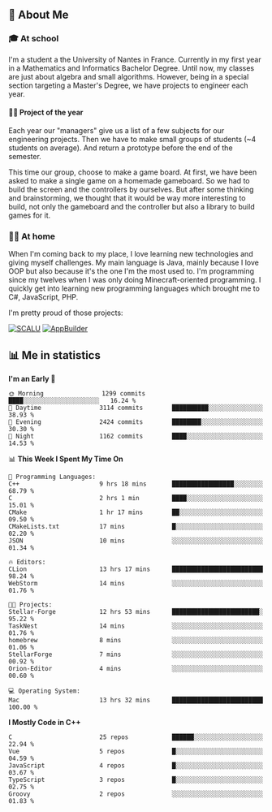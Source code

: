 ## 👀 About Me

### 🎓 At school

I'm a student a the University of Nantes in France. Currently in my first year in a Mathematics and Informatics Bachelor Degree. Until now, my classes are just about algebra and small algorithms. However, being in a special section targeting a Master's Degree, we have projects to engineer each year. 

#### 🔧🔬 Project of the year

Each year our "managers" give us a list of a few subjects for our engineering projects. Then we have to make small groups of students (~4 students on average). And return a prototype before the end of the semester.

This time our group, choose to make a game board. At first, we have been asked to make a single game on a homemade gameboard. So we had to build the screen and the controllers by ourselves. 
But after some thinking and brainstorming, we thought that it would be way more interesting to build, not only the gameboard and the controller but also a library to build games for it.

### 👨‍💻 At home

When I'm coming back to my place, I love learning new technologies and giving myself challenges. My main language is Java, mainly because I love OOP but also because it's the one I'm the most used to. I'm programming since my twelves when I was only doing Minecraft-oriented programming.  I quickly get into learning new programming languages which brought me to C#, JavaScript, PHP. 

I'm pretty proud of those projects:

[![SCALU](https://github-readme-stats.vercel.app/api/pin?username=renardfute&repo=SCALU)](https://github.com/renardfute/scalu)
[![AppBuilder](https://github-readme-stats.vercel.app/api/pin?username=pulsedev2&repo=AppBuilder)](https://github.com/pulsedev2/AppBuilder)

## 📊 Me in statistics
<!--START_SECTION:waka-->
**I'm an Early 🐤** 

```text
🌞 Morning                1299 commits        ████░░░░░░░░░░░░░░░░░░░░░   16.24 % 
🌆 Daytime                3114 commits        ██████████░░░░░░░░░░░░░░░   38.93 % 
🌃 Evening                2424 commits        ████████░░░░░░░░░░░░░░░░░   30.30 % 
🌙 Night                  1162 commits        ████░░░░░░░░░░░░░░░░░░░░░   14.53 % 
```


📊 **This Week I Spent My Time On** 

```text
💬 Programming Languages: 
C++                      9 hrs 18 mins       █████████████████░░░░░░░░   68.79 % 
C                        2 hrs 1 min         ████░░░░░░░░░░░░░░░░░░░░░   15.01 % 
CMake                    1 hr 17 mins        ██░░░░░░░░░░░░░░░░░░░░░░░   09.50 % 
CMakeLists.txt           17 mins             █░░░░░░░░░░░░░░░░░░░░░░░░   02.20 % 
JSON                     10 mins             ░░░░░░░░░░░░░░░░░░░░░░░░░   01.34 % 

🔥 Editors: 
CLion                    13 hrs 17 mins      █████████████████████████   98.24 % 
WebStorm                 14 mins             ░░░░░░░░░░░░░░░░░░░░░░░░░   01.76 % 

🐱‍💻 Projects: 
Stellar-Forge            12 hrs 53 mins      ████████████████████████░   95.22 % 
TaskNest                 14 mins             ░░░░░░░░░░░░░░░░░░░░░░░░░   01.76 % 
homebrew                 8 mins              ░░░░░░░░░░░░░░░░░░░░░░░░░   01.06 % 
StellarForge             7 mins              ░░░░░░░░░░░░░░░░░░░░░░░░░   00.92 % 
Orion-Editor             4 mins              ░░░░░░░░░░░░░░░░░░░░░░░░░   00.60 % 

💻 Operating System: 
Mac                      13 hrs 32 mins      █████████████████████████   100.00 % 
```

**I Mostly Code in C++** 

```text
C                        25 repos            ██████░░░░░░░░░░░░░░░░░░░   22.94 % 
Vue                      5 repos             █░░░░░░░░░░░░░░░░░░░░░░░░   04.59 % 
JavaScript               4 repos             █░░░░░░░░░░░░░░░░░░░░░░░░   03.67 % 
TypeScript               3 repos             █░░░░░░░░░░░░░░░░░░░░░░░░   02.75 % 
Groovy                   2 repos             ░░░░░░░░░░░░░░░░░░░░░░░░░   01.83 % 
```




<!--END_SECTION:waka-->
